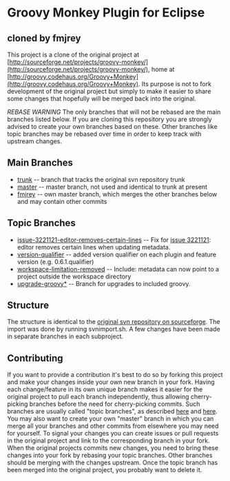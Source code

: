Groovy Monkey Plugin for Eclipse
================================
cloned by fmjrey
----------------

This project is a clone of the original project at [http://sourceforge.net/projects/groovy-monkey/](http://sourceforge.net/projects/groovy-monkey/), home at [http://groovy.codehaus.org/Groovy+Monkey](http://groovy.codehaus.org/Groovy+Monkey).
Its purpose is not to fork development of the original project but simply to make it easier to share some changes that hopefully will be merged back into the original.

*REBASE WARNING*
The only branches that will not be rebased are the main branches listed below. If you are cloning this repository you are strongly advised to create your own branches based on these. Other branches like topic branches may be rebased over time in order to keep track with upstream changes.

Main Branches
-------------

* [trunk](/fmjrey/Groovy-Monkey/tree/trunk) -- branch that tracks the original svn repository trunk
* [master](/fmjrey/Groovy-Monkey/tree/master) -- master branch, not used and identical to trunk at present
* [fmjrey](/fmjrey/Groovy-Monkey/tree/fmjrey) -- own master branch, which merges the other branches below and may contain other commits

Topic Branches
--------------

* [issue-3221121-editor-removes-certain-lines](/fmjrey/Groovy-Monkey/tree/issue-3221121-editor-removes-certain-lines) -- Fix for [issue 3221121](http://sourceforge.net/support/tracker.php?aid=3221121): editor removes certain lines when updating metadata.
* [version-qualifier](/fmjrey/Groovy-Monkey/tree/version-qualifier) -- added version qualifier on each plugin and feature version (e.g. 0.6.1.qualifier)
* [workspace-limitation-removed](/fmjrey/Groovy-Monkey/tree/workspace-limitation-removed) -- Include: metadata can now point to a project outside the workspace directory
* [upgrade-groovy*](/fmjrey/Groovy-Monkey/tree/upgrade-groovy) -- Branch for upgrades to included groovy.

Structure
---------
The structure is identical to the [original svn repository on sourceforge](http://sourceforge.net/projects/groovy-monkey/develop).
The import was done by running svnimport.sh.
A few changes have been made in separate branches in each subproject.

Contributing
------------
If you want to provide a contribution it's best to do so by forking this project and make your changes inside your own new branch in your fork.
Having each change/feature in its own unique branch makes it easier for the original project to pull each branch independently, thus allowing cherry-picking branches before the need for cherry-picking commits.
Such branches are usually called "topic branches", as described [here](https://github.com/dchelimsky/rspec/wiki/Topic-Branches) and [here](http://stackoverflow.com/questions/284514/what-is-a-git-topic-branch).
You may also want to create your own "master" branch in which you can merge all your branches and other commits from elsewhere you may need for yourself.
To signal your changes you can create issues or pull requests in the original project and link to the corresponding branch in your fork.
When the original projects commits new changes, you need to bring these changes into your fork by rebasing your topic branches. Other branches should be merging with the changes upstream.
Once the topic branch has been merged into the original project, you probably want to delete it.
